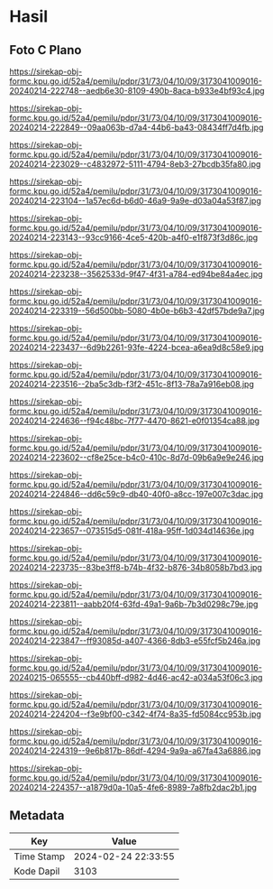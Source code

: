 # Hasil

## Foto C Plano

https://sirekap-obj-formc.kpu.go.id/52a4/pemilu/pdpr/31/73/04/10/09/3173041009016-20240214-222748--aedb6e30-8109-490b-8aca-b933e4bf93c4.jpg

https://sirekap-obj-formc.kpu.go.id/52a4/pemilu/pdpr/31/73/04/10/09/3173041009016-20240214-222849--09aa063b-d7a4-44b6-ba43-08434ff7d4fb.jpg

https://sirekap-obj-formc.kpu.go.id/52a4/pemilu/pdpr/31/73/04/10/09/3173041009016-20240214-223029--c4832972-5111-4794-8eb3-27bcdb35fa80.jpg

https://sirekap-obj-formc.kpu.go.id/52a4/pemilu/pdpr/31/73/04/10/09/3173041009016-20240214-223104--1a57ec6d-b6d0-46a9-9a9e-d03a04a53f87.jpg

https://sirekap-obj-formc.kpu.go.id/52a4/pemilu/pdpr/31/73/04/10/09/3173041009016-20240214-223143--93cc9166-4ce5-420b-a4f0-e1f873f3d86c.jpg

https://sirekap-obj-formc.kpu.go.id/52a4/pemilu/pdpr/31/73/04/10/09/3173041009016-20240214-223238--3562533d-9f47-4f31-a784-ed94be84a4ec.jpg

https://sirekap-obj-formc.kpu.go.id/52a4/pemilu/pdpr/31/73/04/10/09/3173041009016-20240214-223319--56d500bb-5080-4b0e-b6b3-42df57bde9a7.jpg

https://sirekap-obj-formc.kpu.go.id/52a4/pemilu/pdpr/31/73/04/10/09/3173041009016-20240214-223437--6d9b2261-93fe-4224-bcea-a6ea9d8c58e9.jpg

https://sirekap-obj-formc.kpu.go.id/52a4/pemilu/pdpr/31/73/04/10/09/3173041009016-20240214-223516--2ba5c3db-f3f2-451c-8f13-78a7a916eb08.jpg

https://sirekap-obj-formc.kpu.go.id/52a4/pemilu/pdpr/31/73/04/10/09/3173041009016-20240214-224636--f94c48bc-7f77-4470-8621-e0f01354ca88.jpg

https://sirekap-obj-formc.kpu.go.id/52a4/pemilu/pdpr/31/73/04/10/09/3173041009016-20240214-223602--cf8e25ce-b4c0-410c-8d7d-09b6a9e9e246.jpg

https://sirekap-obj-formc.kpu.go.id/52a4/pemilu/pdpr/31/73/04/10/09/3173041009016-20240214-224846--dd6c59c9-db40-40f0-a8cc-197e007c3dac.jpg

https://sirekap-obj-formc.kpu.go.id/52a4/pemilu/pdpr/31/73/04/10/09/3173041009016-20240214-223657--073515d5-081f-418a-95ff-1d034d14636e.jpg

https://sirekap-obj-formc.kpu.go.id/52a4/pemilu/pdpr/31/73/04/10/09/3173041009016-20240214-223735--83be3ff8-b74b-4f32-b876-34b8058b7bd3.jpg

https://sirekap-obj-formc.kpu.go.id/52a4/pemilu/pdpr/31/73/04/10/09/3173041009016-20240214-223811--aabb20f4-63fd-49a1-9a6b-7b3d0298c79e.jpg

https://sirekap-obj-formc.kpu.go.id/52a4/pemilu/pdpr/31/73/04/10/09/3173041009016-20240214-223847--ff93085d-a407-4366-8db3-e55fcf5b246a.jpg

https://sirekap-obj-formc.kpu.go.id/52a4/pemilu/pdpr/31/73/04/10/09/3173041009016-20240215-065555--cb440bff-d982-4d46-ac42-a034a53f06c3.jpg

https://sirekap-obj-formc.kpu.go.id/52a4/pemilu/pdpr/31/73/04/10/09/3173041009016-20240214-224204--f3e9bf00-c342-4f74-8a35-fd5084cc953b.jpg

https://sirekap-obj-formc.kpu.go.id/52a4/pemilu/pdpr/31/73/04/10/09/3173041009016-20240214-224319--9e6b817b-86df-4294-9a9a-a67fa43a6886.jpg

https://sirekap-obj-formc.kpu.go.id/52a4/pemilu/pdpr/31/73/04/10/09/3173041009016-20240214-224357--a1879d0a-10a5-4fe6-8989-7a8fb2dac2b1.jpg


## Metadata

| Key        | Value               |
| ---------- | ------------------- |
| Time Stamp | 2024-02-24 22:33:55 |
| Kode Dapil | 3103                |



